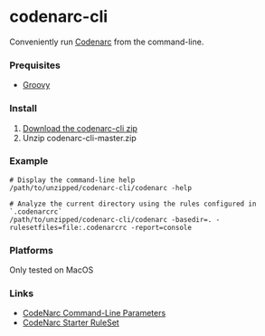 # codenarc-cli
Conveniently run [Codenarc](https://codenarc.github.io/CodeNarc/) from the command-line.

### Prequisites

* [Groovy](http://groovy-lang.org/install.html)

### Install

1) [Download the codenarc-cli zip](https://github.com/dansomething/codenarc-cli/archive/master.zip)
2) Unzip codenarc-cli-master.zip

### Example

    # Display the command-line help
    /path/to/unzipped/codenarc-cli/codenarc -help

    # Analyze the current directory using the rules configured in `.codenarcrc`
    /path/to/unzipped/codenarc-cli/codenarc -basedir=. -rulesetfiles=file:.codenarcrc -report=console

### Platforms

Only tested on MacOS

### Links

* [CodeNarc Command-Line Parameters](https://codenarc.github.io/CodeNarc/codenarc-command-line.html)
* [CodeNarc Starter RuleSet](https://codenarc.github.io/CodeNarc/StarterRuleSet-AllRulesByCategory.groovy.txt)

